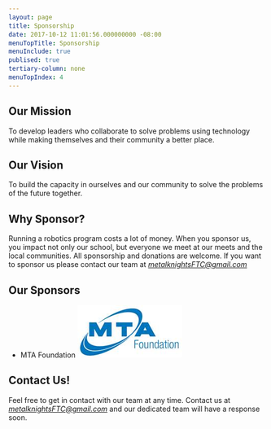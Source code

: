 ```yaml
---
layout: page
title: Sponsorship
date: 2017-10-12 11:01:56.000000000 -08:00
menuTopTitle: Sponsorship
menuInclude: true
publised: true
tertiary-column: none
menuTopIndex: 4
---
```

**Our Mission**
---------------

To develop leaders who collaborate to solve problems using technology while making themselves and their community a better place.

**Our Vision**
---------------

To build the capacity in ourselves and our community to solve the problems of the future together.

**Why Sponsor?**
----------------

Running a robotics program costs a lot of money. When you sponsor us, you impact not only our school, but everyone we meet at our meets and the local communities. All sponsorship and donations are welcome. If you want to sponsor us please contact our team at _[metalknightsFTC@gmail.com](mailto:metalknightsFTC@gmail.com)_

**Our Sponsors**
----------------

+ MTA Foundation  ![](/assets/img/sponsors/MTALogo.jpg)

**Contact Us!**
---------------

Feel free to get in contact with our team at any time. Contact us at [_metalknightsFTC@gmail.com_](mailto:metalknightsFTC@gmail.com) and our dedicated team will have a response soon.
